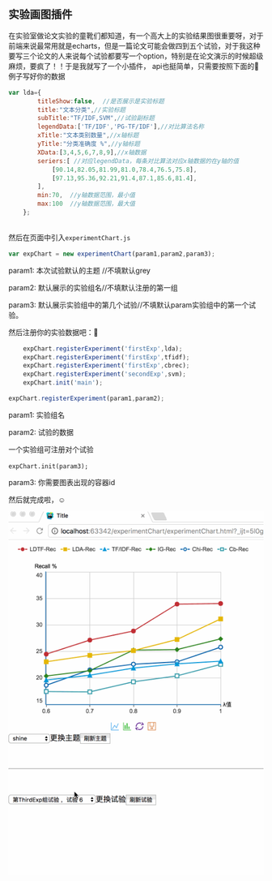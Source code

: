 ## 实验画图插件

在实验室做论文实验的童靴们都知道，有一个高大上的实验结果图很重要呀，对于前端来说最常用就是echarts，但是一篇论文可能会做四到五个试验，对于我这种要写三个论文的人来说每个试验都要写一个option，特别是在论文演示的时候超级麻烦，要疯了！！于是我就写了一个小插件，
api也挺简单，只需要按照下面的🌰例子写好你的数据

```javascript
var lda={
        titleShow:false,  //是否展示是实验标题
        title:"文本分类",//实验标题
        subTitle:"TF/IDF,SVM",//试验副标题
        legendData:['TF/IDF','PG-TF/IDF'],//对比算法名称
        xTitle:"文本类别数量",//x轴标题
        yTitle:"分类准确度 %",//y轴标题
        XData:[3,4,5,6,7,8,9],//x轴数据
        seriers:[ //对应legendData，每条对比算法对应x轴数据的在y轴的值
            [90.14,82.05,81.99,81.0,78.4,76.5,75.8],
            [97.13,95.36,92.21,91.4,87.1,85.6,81.4],
        ],
        min:70,  //y轴数据范围，最小值
        max:100  //y轴数据范围，最大值
    };
  
```

然后在页面中引入`experimentChart.js`

```javascript
var expChart = new experimentChart(param1,param2,param3);
```

param1: 本次试验默认的主题  //不填默认grey

param2: 默认展示的实验组名//不填默认注册的第一组

param3: 默认展示实验组中的第几个试验//不填默认param实验组中的第一个试验。

然后注册你的实验数据吧：🙂

```javascript
	expChart.registerExperiment('firstExp',lda);
    expChart.registerExperiment('firstExp',tfidf);
    expChart.registerExperiment('firstExp',cbrec);
    expChart.registerExperiment('secondExp',svm);
	expChart.init('main');
```



```javascript
expChart.registerExperiment(param1,param2);
```

param1: 实验组名

param2: 试验的数据

一个实验组可注册对个试验

`expChart.init(param3);`

param3: 你需要图表出现的容器id

然后就完成啦，☺️

![试验chart](experimentChart.gif)





